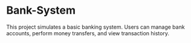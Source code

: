 # Bank-System
This project simulates a basic banking system. Users can manage bank accounts, perform money transfers, and view transaction history.
